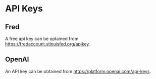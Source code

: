 # API Keys

## Fred

A free api key can be optained from https://fredaccount.stlouisfed.org/apikey.

## OpenAI

An API key can be obtained from https://platform.openai.com/api-keys.